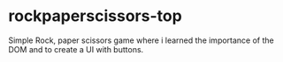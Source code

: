 # rockpaperscissors-top

Simple Rock, paper scissors game where i learned the importance of the DOM and to create a UI with buttons. 
